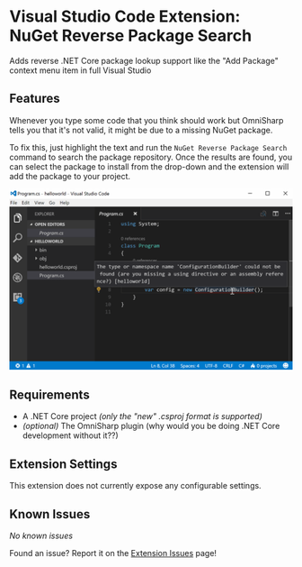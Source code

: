 # Visual Studio Code Extension: NuGet Reverse Package Search

Adds reverse .NET Core package lookup support like the "Add Package" context menu  item in full Visual Studio

## Features

Whenever you type some code that you think should work but OmniSharp tells you that it's not valid, it might be due to a missing NuGet package.

To fix this, just highlight the text and run the `NuGet Reverse Package Search` command to search the package repository.
Once the results are found, you can select the package to install from the drop-down and the extension will add the package to your project. 

![See it in action](docs/images/demo.gif)


## Requirements

* A .NET Core project _(only the "new" .csproj format is supported)_
* _(optional)_ The OmniSharp plugin (why would you be doing .NET Core development without it??)

## Extension Settings

This extension does not currently expose any configurable settings.

## Known Issues

_No known issues_

Found an issue?  Report it on the [Extension Issues](https://github.com/jchadwick/nuget-reverse-package-search/issues) page!